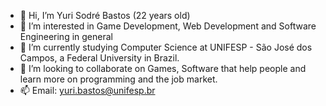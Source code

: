 - 👋 Hi, I’m  Yuri Sodré Bastos (22 years old)
- 👀 I’m interested in Game Development, Web Development and Software Engineering in general
- 🌱 I’m currently studying Computer Science at UNIFESP - São José dos Campos, a Federal University in Brazil. 
- 💞️ I’m looking to collaborate on Games, Software that help people and learn more on programming and the job market.
- 📫 Email: yuri.bastos@unifesp.br
